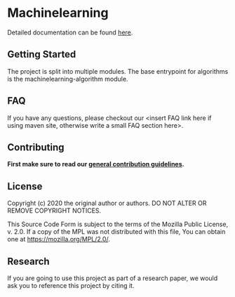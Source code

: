 # Machinelearning

Detailed documentation can be found [here](src/site/markdown/documentation.md).

## Getting Started

The project is split into multiple modules. The base entrypoint for algorithms is the machinelearning-algorithm module.

## FAQ

If you have any questions, please checkout our <insert FAQ link here if using maven site, otherwise write a small FAQ
section here>.

## Contributing

**First make sure to read our [general contribution guidelines](https://fhooeaist.github.io/CONTRIBUTING.html).**

## License

Copyright (c) 2020 the original author or authors. DO NOT ALTER OR REMOVE COPYRIGHT NOTICES.

This Source Code Form is subject to the terms of the Mozilla Public License, v. 2.0. If a copy of the MPL was not
distributed with this file, You can obtain one at https://mozilla.org/MPL/2.0/.

## Research

If you are going to use this project as part of a research paper, we would ask you to reference this project by citing
it.

<TODO zenodo doi>
